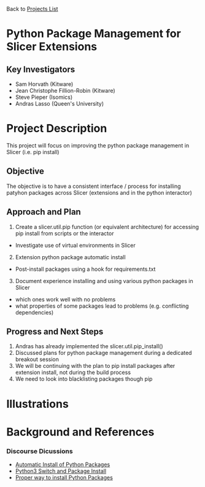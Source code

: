 Back to [Projects List](../../README.md#ProjectsList)

# Python Package Management for Slicer Extensions

## Key Investigators

- Sam Horvath (Kitware)
- Jean Christophe Fillion-Robin (Kitware)
- Steve Pieper (Isomics)
- Andras Lasso (Queen's University)

# Project Description

This project will focus on improving the python package management in Slicer (i.e. pip install)

## Objective

<!-- Describe here WHAT you would like to achieve (what you will have as end result). -->

The objective is to have a consistent interface / process for installing patyhon packages across Slicer (extensions and in the python interactor)



## Approach and Plan

<!-- Describe here HOW you would like to achieve the objectives stated above. -->
1. Create a slicer.util.pip function (or equivalent architecture) for accessing pip install from scripts or the interactor
  * Investigate use of virtual environments in Slicer
2. Extension python package automatic install
  * Post-install packages using a hook for requirements.txt
3. Document experience installing and using various python packages in Slicer
  * which ones work well with no problems
  * what properties of some packages lead to problems (e.g. conflicting dependencies)
 

## Progress and Next Steps

<!-- Update this section as you make progress, describing of what you have ACTUALLY DONE. If there are specific steps that you could not complete then you can describe them here, too. -->

1.  Andras has already implemented the slicer.util.pip_install()
2.  Discussed plans for python package management during a dedicated breakout session
3.  We will be continuing with the plan to pip install packages after extension install, not during the build process
4.  We need to look into blacklisting packages though pip


# Illustrations

<!-- Add pictures and links to videos that demonstrate what has been accomplished.
![Description of picture](Example2.jpg)
![Some more images](Example2.jpg)
-->

# Background and References

<!-- If you developed any software, include link to the source code repository. If possible, also add links to sample data, and to any relevant publications. -->

### Discourse Dicussions
  * [Automatic Install of Python Packages](https://discourse.slicer.org/t/automatic-install-of-python-packages/7078)
  * [Python3 Switch and Package Install](https://discourse.slicer.org/t/python3-switch-and-python-package-install/6534)
  * [Proper way to install Python Packages](https://discourse.slicer.org/t/proper-way-to-automatically-install-external-python-modules/2559)
